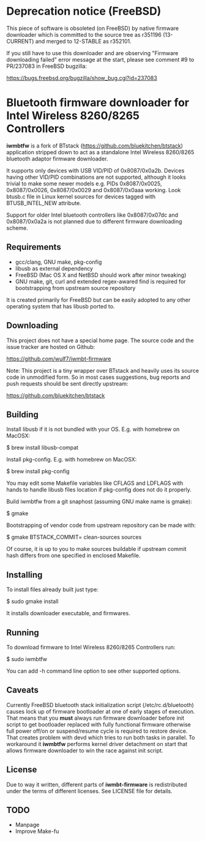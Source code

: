 # Deprecation notice (FreeBSD)

This piece of software is obsoleted (on FreeBSD) by native firmware
downloader which is committed to the source tree as r351196 (13-CURRENT) and
merged to 12-STABLE as r352101.

If you still have to use this downloader and are observing "Firmware
downloading failed" error message at the start, please see comment #9
to PR/237083 in FreeBSD bugzilla:

  https://bugs.freebsd.org/bugzilla/show_bug.cgi?id=237083

# Bluetooth firmware downloader for Intel Wireless 8260/8265 Controllers

**iwmbtfw** is a fork of BTstack (https://github.com/bluekitchen/btstack)
application stripped down to act as a standalone Intel Wireless 8260/8265
bluetooth adaptor firmware downloader.

It supports only devices with USB VID/PID of 0x8087/0x0a2b.
Devices having other VID/PID combinations are not supported, although
it looks trivial to make some newer models e.g. PIDs 0x8087/0x0025,
0x8087/0x0026, 0x8087/0x0029 and 0x8087/0x0aaa working. Look btusb.c file in
Linux kernel sources for devices tagged with BTUSB_INTEL_NEW attribute.

Support for older Intel bluetooth controllers like 0x8087/0x07dc and
0x8087/0x0a2a is not planned due to different firmware downloading scheme.

## Requirements

* gcc/clang, GNU make, pkg-config
* libusb as external dependency
* FreeBSD (Mac OS X and NetBSD should work after minor tweaking)
* GNU make, git, curl and extended regex-awared find is required for bootstrapping from upstream source repository

It is created primarily for FreeBSD but can be easily adopted to any other
operating system that has libusb ported to.

## Downloading

This project does not have a special home page. The source code and the
issue tracker are hosted on Github:

  https://github.com/wulf7/iwmbt-firmware

Note: This project is a tiny wrapper over BTstack and heavily uses its
source code in unmodified form. So in most cases suggestions, bug reports
and push requests should be sent directly upstream:

  https://github.com/bluekitchen/btstack

## Building

Install libusb if it is not bundled with your OS. E.g. with homebrew on MacOSX:

  $ brew install libusb-compat

Install pkg-config. E.g. with homebrew on MacOSX:

  $ brew install pkg-config

You may edit some Makefile variables like CFLAGS and LDFLAGS with hands
to handle libusb files location if pkg-config does not do it properly.

Build iwmbtfw from a git snaphost (assuming GNU make name is gmake):

  $ gmake

Bootstrapping of vendor code from upstream repository can be made with:

  $ gmake BTSTACK_COMMIT=<git commit-hash> clean-sources sources

Of course, it is up to you to make sources buildable if upstream commit
hash differs from one specified in enclosed Makefile.

## Installing

To install files already built just type:

  $ sudo gmake install

It installs downloader executable, and firmwares.

## Running

To download firmware to Intel Wireless 8260/8265 Controllers run:

  $ sudo iwmbtfw

You can add -h command line option to see other supported options.

## Caveats

Currently FreeBSD bluetooth stack initialization script (/etc/rc.d/bluetooth)
causes lock up of firmware bootloader at one of early stages of execution.
That means that you **must** always run firmware downloader before init
script to get bootloader replaced with fully functional firmware otherwise
full power off/on or suspend/resume cycle is required to restore device.
That creates problem with devd which tries to run both tasks in parallel.
To workaround it **iwmbtfw** performs kernel driver detachment on start
that allows firmware downloader to win the race against init script.

## License

Due to way it written, different parts of **iwmbt-firmware** is redistributed
under the terms of different licenses. See LICENSE file for details.

## TODO

* Manpage
* Improve Make-fu
